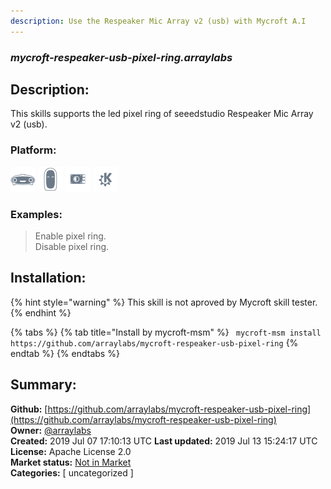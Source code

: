 ```yaml
---
description: Use the Respeaker Mic Array v2 (usb) with Mycroft A.I
---
```


### _mycroft-respeaker-usb-pixel-ring.arraylabs_  
## Description:  
This skills supports the led pixel ring of seeedstudio Respeaker Mic Array v2 (usb).  
### Platform:  
 ![Mark I](../.gitbook/assets/mark-1-icon.png)  ![Mark II](../.gitbook/assets/mark-2-icon.png)  ![Picroft](../.gitbook/assets/picroft-icon.png)  ![plasmoid](../.gitbook/assets/kde.png)   
### Examples:  
> Enable pixel ring.  
> Disable pixel ring.  
  
## Installation:  
{% hint style="warning" %}
This skill is not aproved by Mycroft skill tester.
{% endhint %}
    
{% tabs %}
{% tab title="Install by mycroft-msm" %}
``` mycroft-msm install https://github.com/arraylabs/mycroft-respeaker-usb-pixel-ring```
{% endtab %}
  {% endtabs %}
    
## Summary:  
**Github:** [https://github.com/arraylabs/mycroft-respeaker-usb-pixel-ring](https://github.com/arraylabs/mycroft-respeaker-usb-pixel-ring)  
**Owner:** [@arraylabs](https://github.com/arraylabs)  
**Created:** 2019 Jul 07 17:10:13 UTC  **Last updated:** 2019 Jul 13 15:24:17 UTC  
**License:** Apache License 2.0  
**Market status:** [Not in Market](https://market.mycroft.ai/skill/)  
**Categories:** [ uncategorized ]   
